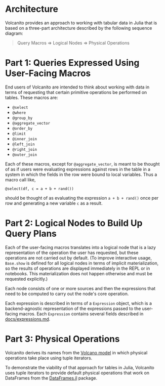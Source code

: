 # Architecture

Volcanito provides an approach to working with tabular data in Julia that is
based on a three-part architecture described by the following sequence diagram:

> Query Macros => Logical Nodes => Physical Operations

# Part 1: Queries Expressed Using User-Facing Macros

End users of Volcanito are intended to think about working with data in terms
of requesting that certain primitive operations be performed on tables. These
macros are:

* `@select`
* `@where`
* `@group_by`
* `@aggregate_vector`
* `@order_by`
* `@limit`
* `@inner_join`
* `@left_join`
* `@right_join`
* `@outer_join`

Each of these macros, except for `@aggregate_vector`, is meant to be thought of
as if users were evaluating expressions against rows in the table in a system in
which the fields in the row were bound to local variables. Thus a macro call
like,

```
@select(df, c = a + b + rand())
```

should be thought of as evaluating the expression `a + b + rand()` once per
row and generating a new variable `c` as a result.

# Part 2: Logical Nodes to Build Up Query Plans

Each of the user-facing macros translates into a logical node that is a lazy
representation of the operation the user has requested, but these operations
are not carried out by default. (To improve interactive usage, `Base.show` is
defined for all logical nodes in terms of implicit materialization, so the
results of operations are displayed immediately in the REPL or in notebooks.
This materialization does not happen otherwise and must be requested
explicitly.)

Each node consists of one or more sources and then the expressions that need
to be computed to carry out the node's core operation.

Each expression is described in terms of a `Expression` object, which is a
backend-agnostic representation of the expressions passed to the user-facing
macros. Each `Expression` contains several fields described in
[docs/expressions.md](https://github.com/johnmyleswhite/Volcanito.jl/blob/master/docs/expressions.md).

# Part 3: Physical Operations

Volcanito derives its names from the
[Volcano model](https://paperhub.s3.amazonaws.com/dace52a42c07f7f8348b08dc2b186061.pdf)
in which physical operations take place using tuple iterators.

To demonstrate the viability of that approach for tables in Julia, Volcanito
uses tuple iterators to provide default physical operations that work on
DataFrames from the [DataFrames.jl](https://github.com/JuliaData/DataFrames.jl)
package.
